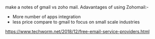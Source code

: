make a notes of gmail vs zoho mail.
Adavantages of using Zohomail:-
- More number of apps integration
- less price compare to gmail to focus on small scale industries

https://www.techworm.net/2018/12/free-email-service-providers.html
